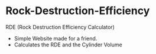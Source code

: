 # Rock-Destruction-Efficiency
RDE (Rock Destruction Efficiency Calculator)
- Simple Website made for a friend.
- Calculates the RDE and the Cylinder Volume
